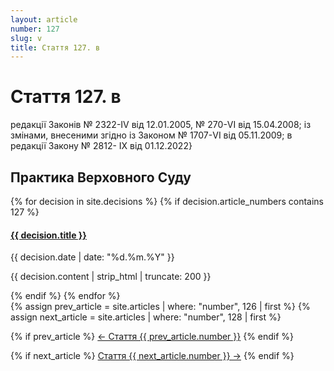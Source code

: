 ```yaml
---
layout: article
number: 127
slug: v
title: Стаття 127. в
---
```


# Стаття 127. в

редакції Законів № 2322-IV від 12.01.2005, № 270-VI від 15.04.2008; із змінами, внесеними згідно із Законом № 1707-VI від 05.11.2009; в редакції Закону № 2812- IX від 01.12.2022}

## Практика Верховного Суду

<div class="decisions-container">
{% for decision in site.decisions %}
  {% if decision.article_numbers contains 127 %}
    <div class="decision-item">
      <h4><a href="{{ decision.url }}">{{ decision.title }}</a></h4>
      <p class="decision-date">{{ decision.date | date: "%d.%m.%Y" }}</p>
      <p class="decision-excerpt">{{ decision.content | strip_html | truncate: 200 }}</p>
    </div>
  {% endif %}
{% endfor %}
</div>

<div class="article-navigation">
  {% assign prev_article = site.articles | where: "number", 126 | first %}
  {% assign next_article = site.articles | where: "number", 128 | first %}
  
  {% if prev_article %}
    <a href="{{ prev_article.url }}" class="prev-article">← Стаття {{ prev_article.number }}</a>
  {% endif %}
  
  {% if next_article %}
    <a href="{{ next_article.url }}" class="next-article">Стаття {{ next_article.number }} →</a>
  {% endif %}
</div>
